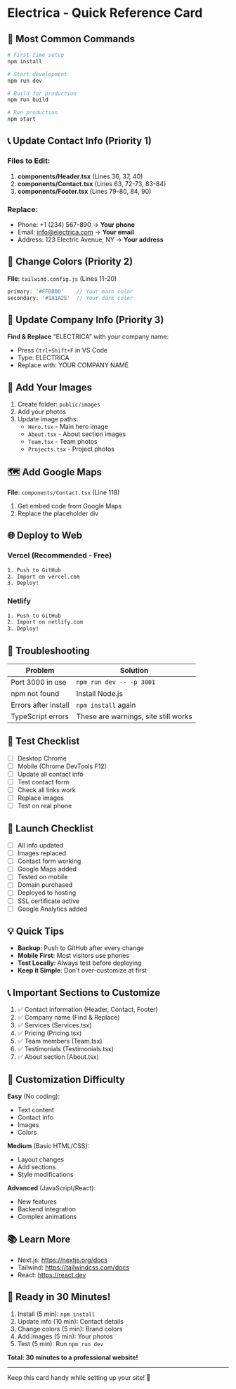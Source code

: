 # Electrica - Quick Reference Card

## 🚀 Most Common Commands

```bash
# First time setup
npm install

# Start development
npm run dev

# Build for production
npm run build

# Run production
npm start
```

## 📞 Update Contact Info (Priority 1)

### Files to Edit:
1. **components/Header.tsx** (Lines 36, 37, 40)
2. **components/Contact.tsx** (Lines 63, 72-73, 83-84)
3. **components/Footer.tsx** (Lines 79-80, 84, 90)

### Replace:
- Phone: +1 (234) 567-890 → **Your phone**
- Email: info@electrica.com → **Your email**
- Address: 123 Electric Avenue, NY → **Your address**

## 🎨 Change Colors (Priority 2)

**File**: `tailwind.config.js` (Lines 11-20)

```javascript
primary: '#FFB800'    // Your main color
secondary: '#1A1A2E'  // Your dark color
```

## 📝 Update Company Info (Priority 3)

**Find & Replace** "ELECTRICA" with your company name:
- Press `Ctrl+Shift+F` in VS Code
- Type: ELECTRICA
- Replace with: YOUR COMPANY NAME

## 📸 Add Your Images

1. Create folder: `public/images`
2. Add your photos
3. Update image paths:
   - `Hero.tsx` - Main hero image
   - `About.tsx` - About section images
   - `Team.tsx` - Team photos
   - `Projects.tsx` - Project photos

## 🗺️ Add Google Maps

**File**: `components/Contact.tsx` (Line 118)

1. Get embed code from Google Maps
2. Replace the placeholder div

## 🌐 Deploy to Web

### Vercel (Recommended - Free)
```bash
1. Push to GitHub
2. Import on vercel.com
3. Deploy!
```

### Netlify
```bash
1. Push to GitHub
2. Import on netlify.com
3. Deploy!
```

## 🔧 Troubleshooting

| Problem | Solution |
|---------|----------|
| Port 3000 in use | `npm run dev -- -p 3001` |
| npm not found | Install Node.js |
| Errors after install | `npm install` again |
| TypeScript errors | These are warnings, site still works |

## 📱 Test Checklist

- [ ] Desktop Chrome
- [ ] Mobile (Chrome DevTools F12)
- [ ] Update all contact info
- [ ] Test contact form
- [ ] Check all links work
- [ ] Replace images
- [ ] Test on real phone

## 🎯 Launch Checklist

- [ ] All info updated
- [ ] Images replaced
- [ ] Contact form working
- [ ] Google Maps added
- [ ] Tested on mobile
- [ ] Domain purchased
- [ ] Deployed to hosting
- [ ] SSL certificate active
- [ ] Google Analytics added

## 💡 Quick Tips

- **Backup**: Push to GitHub after every change
- **Mobile First**: Most visitors use phones
- **Test Locally**: Always test before deploying
- **Keep it Simple**: Don't over-customize at first

## 📞 Important Sections to Customize

1. ✅ Contact information (Header, Contact, Footer)
2. ✅ Company name (Find & Replace)
3. ✅ Services (Services.tsx)
4. ✅ Pricing (Pricing.tsx)
5. ✅ Team members (Team.tsx)
6. ✅ Testimonials (Testimonials.tsx)
7. ✅ About section (About.tsx)

## 🎨 Customization Difficulty

**Easy** (No coding):
- Text content
- Contact info
- Images
- Colors

**Medium** (Basic HTML/CSS):
- Layout changes
- Add sections
- Style modifications

**Advanced** (JavaScript/React):
- New features
- Backend integration
- Complex animations

## 📚 Learn More

- Next.js: https://nextjs.org/docs
- Tailwind: https://tailwindcss.com/docs
- React: https://react.dev

## 🎉 Ready in 30 Minutes!

1. Install (5 min): `npm install`
2. Update info (10 min): Contact details
3. Change colors (5 min): Brand colors
4. Add images (5 min): Your photos
5. Test (5 min): Run `npm run dev`

**Total: 30 minutes to a professional website!**

---

Keep this card handy while setting up your site! 🚀
